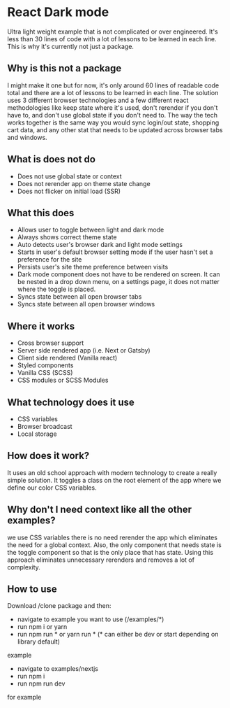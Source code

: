 
# React Dark mode
Ultra light weight example that is not complicated or over engineered. It's less than 30 lines of code with a lot of lessons to be learned in each line.  This is why it's currently not just a package. 
## Why is this not a package
I might make it one but for now, it's only around 60 lines of readable code total and there are a lot of lessons to be learned in each line.  The solution uses 3 different browser technologies and a few different react methodologies like keep state where it's used, don't rerender if you don't have to, and don't use global state if you don't need to.  The way the tech works together is the same way you would sync login/out state, shopping cart data, and any other stat that needs to be updated across browser tabs and windows.
## What is does not do
- Does not use global state or context
- Does not rerender app on theme state change
- Does not flicker on initial load (SSR)
## What this does
 - Allows user to toggle between light and dark mode
 - Always shows correct theme state
 - Auto detects user's browser dark and light mode settings
 - Starts in user's default browser setting mode if the user hasn't set a preference for the site
 - Persists user's site theme preference between visits
 - Dark mode component does not have to be rendered on screen. It can be nested in a drop down menu, on a settings page, it does not matter where the toggle is placed.
 - Syncs state between all open browser tabs 
 - Syncs state between all open browser windows
## Where it works
- Cross browser support
- Server side rendered app (i.e. Next or Gatsby)
- Client side rendered  (Vanilla react)
- Styled components
- Vanilla CSS (SCSS)
- CSS modules or SCSS Modules
## What technology does it use
- CSS variables
- Browser broadcast
- Local storage
## How does it work?
It uses an old school approach with modern technology to create a really simple solution.  It toggles a class on the root element of the app where we define our color CSS variables.
## Why don't I need context like all the other examples?
we use CSS variables there is no need rerender the app which eliminates the need for a global context.  Also, the only component that needs state is the toggle component so that is the only place that has state.  Using this approach eliminates unnecessary rerenders and removes a lot of complexity. 
## How to use
Download /clone package and then:
- navigate to example you want to use (/examples/*)
- run npm i or yarn
- run npm run * or yarn run * (* can either be dev or start depending on library default)

example
- navigate to examples/nextjs
- run npm i
- run npm run dev

for example
